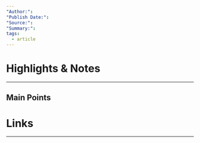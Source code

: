 ```yaml
---
"Author:": 
"Publish Date:": 
"Source:": 
"Summary:": 
tags:
  - article
---
```


# Highlights & Notes
---
## Main Points

# Links
---
